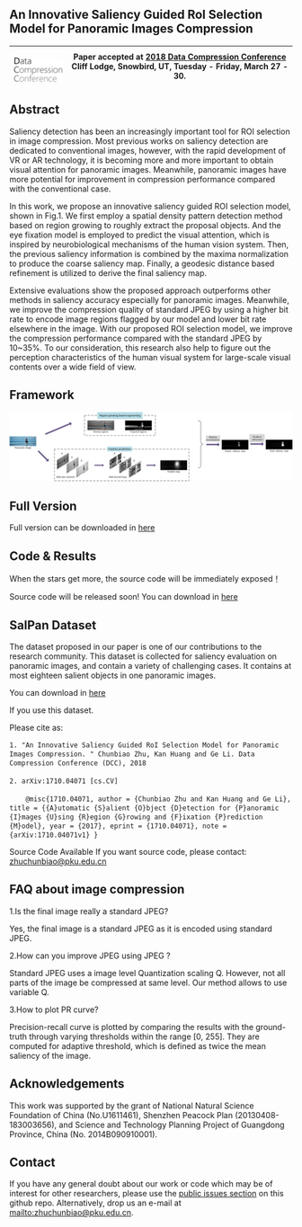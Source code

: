 ## An Innovative Saliency Guided RoI Selection Model for Panoramic Images Compression




|  ![DCC 2018 logo][logo-DCC] | Paper accepted at [2018 Data Compression Conference](http://www.cs.brandeis.edu/~dcc/index.html) Cliff Lodge, Snowbird, UT, Tuesday - Friday, March 27 - 30. |
|:-:|---|

[logo-DCC]: https://github.com/ChunbiaoZhu/DCC-2018/blob/master/logo/DCCbanner_text.png "DCC 2018 logo"




## Abstract

Saliency detection has been an increasingly important tool for ROI selection in image compression. Most previous works on saliency detection are dedicated to conventional images, however, with the rapid development of VR or AR technology, it is becoming more and more important to obtain visual attention for panoramic images. Meanwhile, panoramic images have more potential for improvement in compression performance compared with the conventional case.

In this work, we propose an innovative saliency guided ROI selection model, shown in Fig.1. We first employ a spatial density pattern detection method based on region growing to roughly extract the proposal objects. And the eye fixation model is employed to predict the visual attention, which is inspired by neurobiological mechanisms of the human vision system. Then, the previous saliency information is combined by the maxima normalization to produce the coarse saliency map. Finally, a geodesic distance based refinement is utilized to derive the final saliency map.

Extensive evaluations show the proposed approach outperforms other methods in saliency accuracy especially for panoramic images. Meanwhile, we improve the compression quality of standard JPEG by using a higher bit rate to encode image regions flagged by our model and lower bit rate elsewhere in the image. With our proposed ROI selection model, we improve the compression performance compared with the standard JPEG by 10~35%. To our consideration, this research also help to figure out the perception characteristics of the human visual system for large-scale visual contents over a wide field of view.

 


## Framework
![QFramework saliency detection](https://github.com/ChunbiaoZhu/DCC-2018/blob/master/images/fig1.png)

## Full Version
Full version can be downloaded in [here](https://www.researchgate.net/publication/324027465_Automatic_Salient_Object_Detection_for_Panoramic_Images_Using_Region_Growing_and_Fixation_Prediction_Model)

## Code & Results
When the stars get more, the source code will be immediately exposed！

Source code will be released soon! You can download in [here](https://github.com/ChunbiaoZhu/DCC-2018/)


## SalPan Dataset
The dataset proposed in our paper is one of our contributions to the research community. This dataset is collected for saliency evaluation on panoramic images, and contain a variety of challenging cases. It contains at most eighteen salient objects in one panoramic images.

You can download in [here](https://github.com/ChunbiaoZhu/DCC-2018/)

If you use this dataset.

Please cite as:

    1. "An Innovative Saliency Guided RoI Selection Model for Panoramic Images Compression. " Chunbiao Zhu, Kan Huang and Ge Li. Data Compression Conference (DCC), 2018

    2. arXiv:1710.04071 [cs.CV]

        @misc{1710.04071, author = {Chunbiao Zhu and Kan Huang and Ge Li}, title = {{A}utomatic {S}alient {O}bject {D}etection for {P}anoramic {I}mages {U}sing {R}egion {G}rowing and {F}ixation {P}rediction {M}odel}, year = {2017}, eprint = {1710.04071}, note = {arXiv:1710.04071v1} }

Source Code Available
If you want source code, please contact: zhuchunbiao@pku.edu.cn

## FAQ about image compression
1.Is the final image really a standard JPEG?

Yes, the final image is a standard JPEG as it is encoded using standard JPEG.

2.How can you improve JPEG using JPEG ?

Standard JPEG uses a image level Quantization scaling Q. However, not all parts of the image be compressed at same level. Our method allows to use variable Q.

3.How to plot PR curve?

Precision-recall curve is plotted by comparing the results with the ground-truth through varying thresholds within the range [0, 255]. They are computed for adaptive threshold, which is defined as twice the mean saliency of the image.

## Acknowledgements

This work was supported by the grant of National Natural Science Foundation of China (No.U1611461), Shenzhen Peacock Plan (20130408-183003656), and Science and Technology Planning Project of Guangdong Province, China (No. 2014B090910001).


## Contact

If you have any general doubt about our work or code which may be of interest for other researchers, please use the [public issues section](https://github.com/ChunbiaoZhu/DCC-2018/issues) on this github repo. Alternatively, drop us an e-mail at <mailto:zhuchunbiao@pku.edu.cn>.


